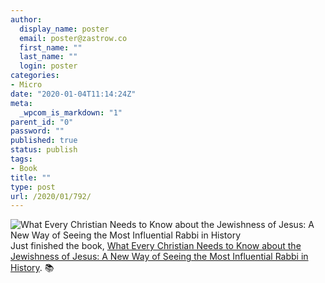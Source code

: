 ```yaml
---
author:
  display_name: poster
  email: poster@zastrow.co
  first_name: ""
  last_name: ""
  login: poster
categories:
- Micro
date: "2020-01-04T11:14:24Z"
meta:
  _wpcom_is_markdown: "1"
parent_id: "0"
password: ""
published: true
status: publish
tags:
- Book
title: ""
type: post
url: /2020/01/792/
---
```

<p><img src="{{ site.baseurl }}/assets/2020/01/26520884._SY75_.jpg" alt="What Every Christian Needs to Know about the Jewishness of Jesus: A New Way of Seeing the Most Influential Rabbi in History" /> Just finished the book, <a href="https://www.goodreads.com/review/show/2249882556?utm_medium=api&amp;utm_source=rss">What Every Christian Needs to Know about the Jewishness of Jesus: A New Way of Seeing the Most Influential Rabbi in History</a>. 📚</p>
